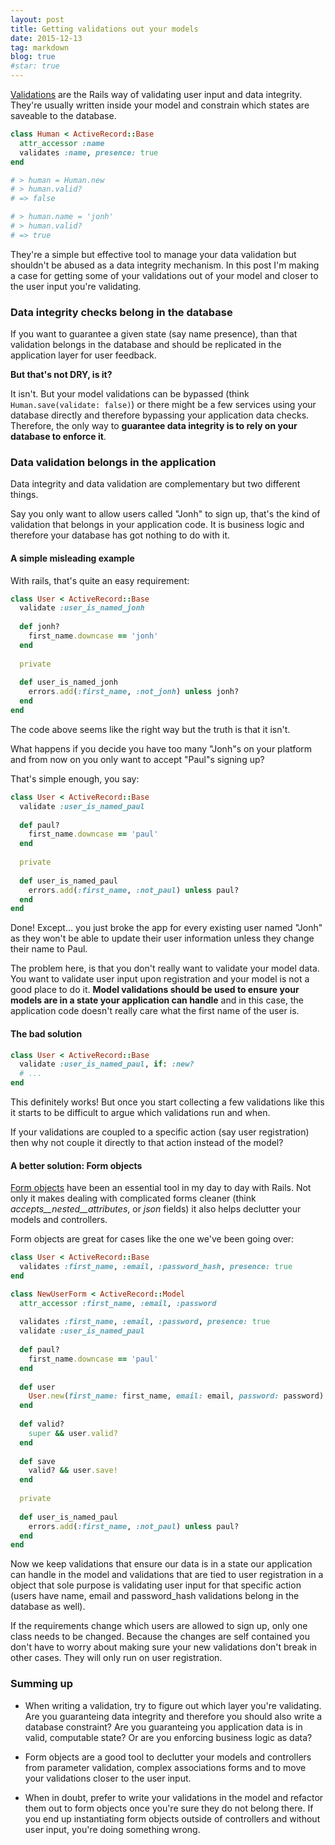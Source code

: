 ```yaml
---
layout: post
title: Getting validations out your models
date: 2015-12-13
tag: markdown
blog: true
#star: true
---
```


[Validations](http://guides.rubyonrails.org/active_record_validations.html) are the Rails way of validating user input and data integrity. They're usually written inside your model and constrain which states are saveable to the database.

```ruby
class Human < ActiveRecord::Base
  attr_accessor :name
  validates :name, presence: true
end

# > human = Human.new
# > human.valid?
# => false

# > human.name = 'jonh'
# > human.valid?
# => true
```

They're a simple but effective tool to manage your data validation but shouldn't be abused as a data integrity mechanism. In this post I'm making a case for getting some of your validations out of your model and closer to the user input you're validating.

### Data integrity checks belong in the database

If you want to guarantee a given state (say name presence), than that validation belongs in the database and should be replicated in the application layer for user feedback.

**But that's not DRY, is it?**

It isn't. But your model validations can be bypassed (think ```Human.save(validate: false)```) or there might be a few services using your database directly and therefore bypassing your application data checks. Therefore, the only way to **guarantee data integrity is to rely on your database to enforce it**.

### Data validation belongs in the application

Data integrity and data validation are complementary but two different things.

Say you only want to allow users called "Jonh" to sign up, that's the kind of validation that belongs in your application code. It is business logic and therefore your database has got nothing to do with it.

#### A simple misleading example

With rails, that's quite an easy requirement:

```ruby
class User < ActiveRecord::Base
  validate :user_is_named_jonh
  
  def jonh?
    first_name.downcase == 'jonh'
  end
  
  private
  
  def user_is_named_jonh
    errors.add(:first_name, :not_jonh) unless jonh?
  end
end
```

The code above seems like the right way but the truth is that it isn't.

What happens if you decide you have too many "Jonh"s on your platform and from now on you only want to accept "Paul"s signing up?

That's simple enough, you say:

```ruby
class User < ActiveRecord::Base
  validate :user_is_named_paul
  
  def paul?
    first_name.downcase == 'paul'
  end
  
  private
  
  def user_is_named_paul
    errors.add(:first_name, :not_paul) unless paul?
  end
end
```

Done! Except... you just broke the app for every existing user named "Jonh" as they won't be able to update their user information unless they change their name to Paul.

The problem here, is that you don't really want to validate your model data. You want to validate user input upon registration and your model is not a good place to do it. **Model validations should be used to ensure your models are in a state your application can handle** and in this case, the application code doesn't really care what the first name of the user is.

#### The bad solution

```ruby
class User < ActiveRecord::Base
  validate :user_is_named_paul, if: :new?
  # ...
end
```

This definitely works! But once you start collecting a few validations like this it starts to be difficult to argue which validations run and when.

If your validations are coupled to a specific action (say user registration) then why not couple it directly to that action instead of the model?

#### A better solution: Form objects

[Form objects](https://robots.thoughtbot.com/activemodel-form-objects) have been an essential tool in my day to day with Rails. Not only it makes dealing with complicated forms cleaner (think *accepts__nested__attributes*, or *json* fields) it also helps declutter your models and controllers.

Form objects are great for cases like the one we've been going over:

```ruby
class User < ActiveRecord::Base
  validates :first_name, :email, :password_hash, presence: true
end

class NewUserForm < ActiveRecord::Model
  attr_accessor :first_name, :email, :password
  
  validates :first_name, :email, :password, presence: true
  validate :user_is_named_paul
  
  def paul?
    first_name.downcase == 'paul'
  end
  
  def user
    User.new(first_name: first_name, email: email, password: password)
  end
  
  def valid?
    super && user.valid?
  end
  
  def save
    valid? && user.save!
  end
  
  private
  
  def user_is_named_paul
    errors.add(:first_name, :not_paul) unless paul?
  end
end
```

Now we keep validations that ensure our data is in a state our application can handle in the model and validations that are tied to user registration in a object that sole purpose is validating user input for that specific action  (users have name, email and password_hash validations belong in the database as well).

If the requirements change which users are allowed to sign up, only one class needs to be changed. Because the changes are self contained you don't have to worry about making sure your new validations don't break in other cases. They will only run on user registration.

### Summing up

- When writing a validation, try to figure out which layer you're validating. Are you guaranteing data integrity and therefore you should also write a database constraint? Are you guaranteing you application data is in valid, computable state? Or are you enforcing business logic as data?

- Form objects are a good tool to declutter your models and controllers from parameter validation, complex associations forms and to move your validations closer to the user input.

- When in doubt, prefer to write your validations in the model and refactor them out to form objects once you're sure they do not belong there. If you end up instantiating form objects outside of controllers and without user input, you're doing something wrong.
